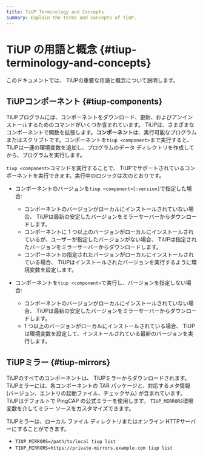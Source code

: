 ```yaml
---
title: TiUP Terminology and Concepts
summary: Explain the terms and concepts of TiUP.
---
```


# TiUP の用語と概念 {#tiup-terminology-and-concepts}

このドキュメントでは、 TiUPの重要な用語と概念について説明します。

## TiUPコンポーネント {#tiup-components}

TiUPプログラムには、コンポーネントをダウンロード、更新、およびアンインストールするためのコマンドがいくつか含まれています。 TiUPは、さまざまなコンポーネントで関数を拡張します。**コンポーネント**は、実行可能なプログラムまたはスクリプトです。コンポーネントを`tiup <component>`まで実行すると、 TiUPは一連の環境変数を追加し、プログラムのデータ ディレクトリを作成してから、プログラムを実行します。

`tiup <component>`コマンドを実行することで、 TiUPでサポートされているコンポーネントを実行できます。実行中のロジックは次のとおりです。

-   コンポーネントのバージョンを`tiup <component>[:version]`で指定した場合:

    -   コンポーネントのバージョンがローカルにインストールされていない場合、 TiUPは最新の安定したバージョンをミラーサーバーからダウンロードします。
    -   コンポーネントに 1 つ以上のバージョンがローカルにインストールされているが、ユーザーが指定したバージョンがない場合、 TiUPは指定されたバージョンをミラーサーバーからダウンロードします。
    -   コンポーネントの指定されたバージョンがローカルにインストールされている場合、 TiUPはインストールされたバージョンを実行するように環境変数を設定します。

-   コンポーネントを`tiup <component>`で実行し、バージョンを指定しない場合:

    -   コンポーネントのバージョンがローカルにインストールされていない場合、 TiUPは最新の安定したバージョンをミラーサーバーからダウンロードします。
    -   1 つ以上のバージョンがローカルにインストールされている場合、 TiUPは環境変数を設定して、インストールされている最新のバージョンを実行します。

## TiUPミラー {#tiup-mirrors}

TiUPのすべてのコンポーネントは、 TiUPミラーからダウンロードされます。 TiUPミラーには、各コンポーネントの TAR パッケージと、対応するメタ情報 (バージョン、エントリの起動ファイル、チェックサム) が含まれています。 TiUPはデフォルトで PingCAP の公式ミラーを使用します。 `TIUP_MIRRORS`環境変数を介してミラー ソースをカスタマイズできます。

TiUPミラーは、ローカル ファイル ディレクトリまたはオンライン HTTPサーバーにすることができます。

-   `TIUP_MIRRORS=/path/to/local tiup list`
-   `TIUP_MIRRORS=https://private-mirrors.example.com tiup list`
